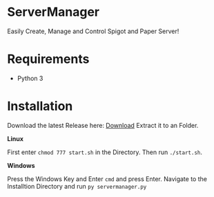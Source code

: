 # ServerManager
Easily Create, Manage and Control Spigot and Paper Server! 

# Requirements

 - Python 3

# Installation
Download the latest Release here: [Download](https://github.com/LeNinjaHD/ServerManager/releases)
Extract it to an Folder.

**Linux**

First enter `chmod 777 start.sh` in the Directory.
Then run  `./start.sh`.

**Windows**

Press the Windows Key and Enter `cmd` and press Enter. 
Navigate to the Installtion Directory and run `py servermanager.py`
